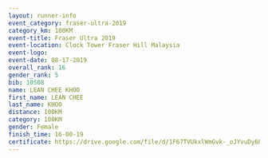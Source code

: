 ```yaml
---
layout: runner-info 
event_category: fraser-ultra-2019 
category_km: 100KM 
event-title: Fraser Ultra 2019 
event-location: Clock Tower Fraser Hill Malaysia 
event-logo: 
event-date: 08-17-2019 
overall_rank: 16
gender_rank: 5
bib: 10508
name: LEAN CHEE KHOO
first_name: LEAN CHEE
last_name: KHOO
distance: 100KM
category: 100KM
gender: Female
finish_time: 16-00-19
certificate: https://drive.google.com/file/d/1F67TVUkxlWmGvk-_oJYvuDy68inzWY4W/view?usp=sharing
---
```

